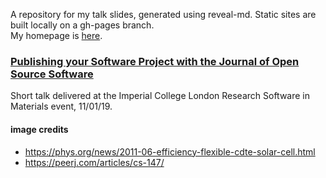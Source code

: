 A repository for my talk slides, generated using reveal-md. Static sites are built locally on a gh-pages branch.  
My homepage is [here](lucydot.github.io).

### [Publishing your Software Project with the Journal of Open Source Software](https://lucydot.github.io/slides/JOSS_0119)

Short talk delivered at the Imperial College London Research Software in Materials event, 11/01/19.

#### image credits

- https://phys.org/news/2011-06-efficiency-flexible-cdte-solar-cell.html  
- https://peerj.com/articles/cs-147/
